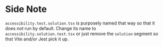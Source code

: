 # Side Note

`accessibility.test.solution.tsx` is purposely named that way so that it does _not_ run by default. Change its name to `accessibility.solution.test.tsx` or just remove the `solution` segment so thst Vite and/or Jest pick it up.
